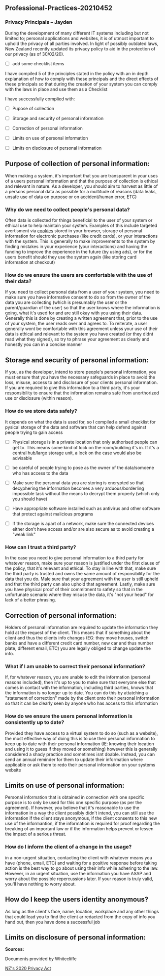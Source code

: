 ## Professional-Practices-20210452
### Privacy Principals – Jayden

During the development of many different IT systems including but not limited to; personal applications and websites, it is of utmost important to uphold the privacy of all parties involved. In light of possibly outdated laws, New Zealand recently updated its privacy policy to aid in the protection of our privacy (as of 30/02/20).

- [ ] add some checklist items
<!-- good start please add some checklist items for each principle -->

I have compiled 5 of the principles stated in the policy with an in depth explanation of how to comply with these principals and the direct effects of these principals so that during the creation of your system you can comply with the laws in place and use them as a Checklist

I have successfully complied with:
- [ ] Pupose of collection
- [ ] Storage and security of personal information
- [ ] Correction of personal information
- [ ] Limits on use of personal information
- [ ] Limits on disclosure of personal information



## **Purpose of collection of personal information:**

When making a system, it's important that you are transparent in your uses of a users personal information and that the purpose of collection is ethical and relevant in nature. As a developer, you should aim to harvest as little of a persons personal data as possible for a multitude of reasons (data leaks, unsafe use of data on purpose or on accident/human error, ETC)

### **Why do we need to collect people's personal data?**

Often data is collected for things beneficial to the user of your system or ethical use to help maintain your system. Examples of this include targeted avertisment via [cookies](https://www.allaboutcookies.org/) stored in your browser, storage of personal information for electronic purchases (like credit cards), or your interactions with the system. This is generally to make improvements to the system by finding mistakes in your experience (your interactions) and having the funding to improve the experience in the future (by using ads), or for the users benefit should they use the system again (like storing card information at checkout)

### **How do we ensure the users are comfortable with the use of their data?**

If you need to collect personal data from a user of your system, you need to make sure you have informative consent to do so from the owner of the data you are collecting (which is presumably the user or the parent/guardian of the user) so that the user knows where the information is going, what it's used for and are still okay with you using their data. Generally this is done by creating a written agreement that, prior to the use of your system, the user reads over and agrees to. To reiterate, a user generally wont be comfortable with this agreement unless your use of their data is ethical and relevant to the system you have created (or they didnt read what they signed), so try to phrase your agreement as clearly and honestly you can in a concise manner  

## **Storage and security of personal information:**

If you, as the developer, intend to store people's personal information, you must ensure that you have the necessary safeguards in place to avoid the loss, misuse, access to and disclosure of your clients personal information. If you are required to give this information to a third party, it's your responsibility to ensure that the information remains safe from unorthorized use or disclosure (within reason). 

### **How do we store data safely?**

It depends on what the data is used for, so I compiled a small checklist for pysical storage of the data and software that can help defend against people trying to gain access

- [ ] Physical storage is in a private location that only authorised people can get to. This means some kind of lock on the room/building it's in. If it's a central hub/large storage unit, a lock on the case would also be advisable
- [ ] be careful of people trying to pose as the owner of the data/somoene who has access to the data


- [ ] Make sure the personal data you are storing is encrypted so that decyphering the information becomes a very arduous/borderling impossible task without the means to decrypt them properly (which only you should have)
- [ ] Have appropriate software installed such as antivirus and other software that protect against malicious programs 
- [ ] If the storage is apart of a network, make sure the connected devices either don't have access and/or are also secure as to avoid creating a "weak link"

### **How can I trust a third party?**

In the case you need to give personal information to a third party for whatever reason, make sure your reason is justified under the first clause of the policy, that it's relevant and ethical. To stay in line with that, make sure the third party is trusted and owns the same amount of responsibility for the data that you do. Male sure that your agreement with the user is still upheld and that the third party can also uphold that agreement. Lastly, make sure you have physical proof of their commitment to safety so that in the unfortunate scenario where they misuse the data, it's "not your head" for lack of a better phrasing. 


## **Correction of personal information:**

Holders of personal information are required to update the information they hold at the request of the client. This means that if something about the client and thus the clients info changes (EG: they move houses, switch banks and have a different credit card number, new car and thus number plate, different email, ETC) you are legally obliged to change update the info. 

### **What if I am unable to correct their personal information?**

If, for whatever reason, you are unable to edit the information (personal reasons included), then it's up to you to make sure that everyone else that comes in contact with the information, including third parties, knows that the information is no longer up to date. You can do this by attatching a "statement of correction" made by the client onto their personal information so that it can be clearly seen by anyone who has access to this information

### **How do we ensure the users personal information is consistently up to date?**

Provided they have access to a virtual system to do so (such as a website), the most effective way of doing this is to use their personal information to keep up to date with their personal information (IE: knowing their location and using it to guess if they moved or something) however this is generally considered a shady practice and sometimes isnt doable. Instead, you can send an annual reminder for them to update their information where applicable or ask them to redo their personal information on your systems website

## **Limits on use of personal information:**

Personal information that is obtained in connection with one specific purpose is to only be used for this one specific purpose (as per the agreement). If however, you believe that it's reasonable to use the information in a way the client possibly didn't intend, you can still use the information if the client stays anonymous, if the client consents to this new use of the informantion, if the information is required for proof regarding the breaking of an important law or if the information helps prevent or lessen the impact of a serious threat.

### **How do I inform the client of a change in the usage?**

in a non-urgent situation, contacting the client with whatever means you have (phone, email, ETC) and waiting for a positive response before taking action is the best way to go about using their info while adhering to the law. However, in an urgent situation, use the information you have ASAP and worry about the possible repercussions later. If your reason is truly valid, you'll have nothing to worry about.

## **How do I keep the users identity anonymous?**

As long as the client's face, name, location, workplace and any other things that could lead you to find the client ar  redacted from the copy of info you hand out, then you have done a successful job

## **Limits on disclosure of personal information:**




**Sources:**

Documents provided by Whitecliffe

[NZ's 2020 Privacy Act](https://www.legislation.govt.nz/act/public/2020/0031/latest/LMS23223.html)

